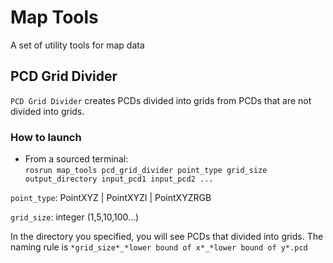 # Map Tools

A set of utility tools for map data

## PCD Grid Divider
`PCD Grid Divider` creates PCDs divided into grids from PCDs that are not divided into grids.

### How to launch
* From a sourced terminal:\
`rosrun map_tools pcd_grid_divider point_type grid_size output_directory input_pcd1 input_pcd2 ...`

``point_type``: PointXYZ | PointXYZI | PointXYZRGB

``grid_size``: integer (1,5,10,100...)

In the directory you specified, you will see PCDs that divided into grids.
The naming rule is ``*grid_size*_*lower bound of x*_*lower bound of y*.pcd``